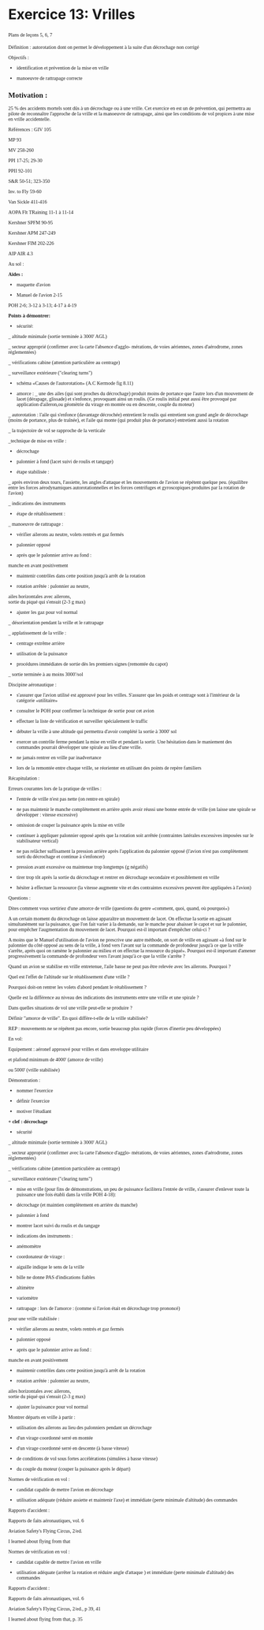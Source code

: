 <h1>
Exercice 13: Vrilles</h1>

<FONT SIZE=1 FACE="Geneva">Plans
de le&ccedil;ons   5,   6,   7



D&eacute;finition :
 autorotation dont on permet le d&eacute;veloppement &agrave;
la suite    d'un d&eacute;crochage non corrig&eacute;



Objectifs :
 + identification et pr&eacute;vention de la mise en vrille

+ manoeuvre de rattrapage correcte



## Motivation :
 25 % des accidents mortels sont d&ucirc;s &agrave; un d&eacute;crochage
ou &agrave; une vrille. Cet exercice en est un de pr&eacute;vention,
qui permettra au pilote de reconna&icirc;tre l'approche de la
vrille et la manoeuvre de rattrapage, ainsi que les conditions
de vol propices &agrave; une mise en vrille accidentelle.



R&eacute;f&eacute;rences :
GIV 105

MP 93

MV 258-260

PPI 17-25;  29-30

PPII 92-101

S&amp;R 50-51;  323-350

Inv. to Fly  59-60

Van Sickle  411-416

AOPA Flt TRaining  11-1 &agrave; 11-14

Kershner SPFM  90-95

Kershner APM  247-249

Kershner FIM  202-226

AIP AIR 4.3




Au sol :

<B>Aides :</B>
+ maquette d'avion

+ Manuel de l'avion  2-15

POH  2-6;  3-12 &agrave; 3-13;  4-17
&agrave; 4-19


<B>Points &agrave; d&eacute;montrer:</B>

+ s&eacute;curit&eacute;:

_ altitude minimale  (sortie termin&eacute;e
&agrave; 3000' AGL)

_ secteur appropri&eacute;  (confirmer avec
la carte l'absence d'agglo-   m&eacute;rations, de voies a&eacute;riennes,
zones d'a&eacute;rodrome, zones    r&eacute;glement&eacute;es)

_ v&eacute;rifications cabine  (attention
particuli&egrave;re au centrage)

_ surveillance ext&eacute;rieure  (&quot;clearing
turns&quot;)

+ sch&eacute;ma &#171;Causes de l'autorotation&#187;
 (A.C  Kermode   fig 8.11)

+ amorce : _ une des ailes (qui sont proches
du d&eacute;crochage) produit   moins de portance que l'autre
lors d'un mouvement de lacet    (d&eacute;rapage, glissade) et
s'enfonce, provoquant ainsi un roulis.  (Ce   roulis initial peut
aussi &ecirc;tre provoqu&eacute; par application d'aileron,ou
  g&eacute;om&egrave;trie du virage en mont&eacute;e ou en descente,
couple du moteur)

_ autorotation :  l'aile qui s'enfonce
(davantage d&eacute;croch&eacute;e)   entretient le roulis qui
entretient son grand angle de d&eacute;crochage   (moins de portance,
plus de tra&icirc;n&eacute;e), et l'aile qui monte (qui    produit
plus de portance) entretient aussi la rotation

_ la trajectoire de vol se rapproche de
la verticale

_technique de mise en vrille :

- d&eacute;crochage

- palonnier &agrave; fond  (lacet suivi
de roulis et tangage)

+ &eacute;tape stabilis&eacute;e :

_ apr&egrave;s environ deux tours, l'assiette,
les angles d'attaque et les   mouvements de l'avion se r&eacute;p&eacute;tent
quelque peu. (&eacute;quilibre entre   les forces a&eacute;rodynamiques
autorotationnelles et les forces    centrifuges et gyroscopiques
produites par la rotation de l'avion)

_ indications des instruments

+ &eacute;tape de r&eacute;tablissement :

_ manoeuvre de rattrapage :

- v&eacute;rifier ailerons au neutre, volets
rentr&eacute;s et gaz ferm&eacute;s

- palonnier oppos&eacute;

- apr&egrave;s que le palonnier arrive
au fond :

manche en avant positivement

- maintenir contr&ocirc;les dans cette
position jusqu'&agrave; arr&ecirc;t de     la rotation

- rotation arr&ecirc;t&eacute;e : palonnier
au neutre,

ailes horizontales avec ailerons,  
     sortie du piqu&eacute; qui s'ensuit  (2-3 g max)

- ajuster les gaz pour vol normal

_ d&eacute;sorientation pendant la vrille
et le rattrapage

_ applatissement de la vrille :

- centrage extr&ecirc;me arri&egrave;re

- utilisation de la puissance

- proc&eacute;dures imm&eacute;diates de
sortie d&egrave;s les premiers signes       (remont&eacute;e du
capot)

_ sortie termin&eacute;e &agrave; au moins
3000'/sol



Discipine a&eacute;ronautique :

+ s'assurer que l'avion utilis&eacute; est
approuv&eacute; pour les vrilles. S'assurer  que les poids et
centrage sont &agrave; l'int&eacute;rieur de la cat&eacute;gorie
&#171;utilitaire&#187;

+ consulter le POH pour confirmer la technique
de sortie pour cet avion

+ effectuer la liste de v&eacute;rification
et surveiller sp&eacute;cialement le traffic

+ d&eacute;buter la vrille &agrave; une altitude
qui permettra d'avoir compl&eacute;t&eacute; la  sortie &agrave;
3000' sol

+ exercer un contr&ocirc;le ferme pendant
la mise en vrille et pendant la  sortir.  Une h&eacute;sitation
dans le maniement des commandes pourrait  d&eacute;velopper une
spirale au lieu d'une vrille.

+ ne jamais rentrer en vrille par inadvertance

+ lors de la remont&eacute;e entre chaque
vrille, se r&eacute;orienter en utilisant des  points de rep&egrave;re
familiers




R&eacute;capitulation :

Erreurs courantes lors de la pratique de vrilles
:

+ l'entr&eacute;e de vrille n'est pas nette
 (on rentre en spirale)

+ ne pas maintenir le manche compl&egrave;tement
en arri&egrave;re apr&egrave;s avoir  r&eacute;ussi une bonne
entr&eacute;e de vrille  (on laisse une spirale se d&eacute;velopper
:  vitesse excessive)

+ omission de couper la puissance apr&egrave;s
la mise en vrille

+ continuer &agrave; appliquer palonnier
oppos&eacute; apr&egrave;s que la rotation soit  arr&ecirc;t&eacute;e
 (contraintes lat&eacute;rales excessives impos&eacute;es sur
le stabilisateur  vertical)

+ ne pas rel&acirc;cher suffisament la pression
arri&egrave;re apr&egrave;s l'application du  palonnier oppos&eacute;
 (l'avion n'est pas compl&egrave;tement sorti du d&eacute;crochage
et  continue &agrave; s'enfoncer)

+ pression avant excessive ou maintenue trop
longtemps  (g n&eacute;gatifs)

+ tirer trop t&ocirc;t apr&egrave;s la sortie
du d&eacute;crochage et rentrer en d&eacute;crochage  secondaire
et possiblement en vrille

+ h&eacute;siter &agrave; effectuer la ressource
 (la vitesse augmente vite et des  contraintes excessives peuvent
&ecirc;tre appliqu&eacute;es &agrave; l'avion)



Questions :

Dites comment vous sortiriez d'une amorce
de vrille  (questions du genre &#171;comment, quoi, quand, o&ugrave;
pourquoi&#187;)

A un certain moment du d&eacute;crochage on
laisse appara&icirc;tre un mouvement de lacet.  On effectue la
sortie en agissant simultan&egrave;ment sur la puissance, que
l'on fait varier &agrave; la demande, sur le manche pour abaisser
le capot et sur le palonnier, pour emp&ecirc;cher l'augmentation
du mouvement de lacet. Pourquoi est-il important d'emp&ecirc;cher
celui-ci ?


A moins que le Manuel d'utilisation de l'avion
ne prescrive une autre m&eacute;thode, on sort de vrille en agissant
&#171;&agrave; fond sur le palonnier du c&ocirc;t&eacute; oppos&eacute;
au sens de la vrille, &agrave; fond vers l'avant sur la commande
de profondeur jusqu'&agrave; ce que la vrille s'arr&ecirc;te,
apr&egrave;s quoi on ram&egrave;ne le palonnier au milieu et on
effectue la ressource du piqu&eacute;&#187;.  Pourquoi est-il
important d'amener progressivement la commande de profondeur vers
l'avant jusqu'&agrave; ce que la vrille s'arr&ecirc;te ?


Quand un avion se stabilise en vrille entretenue,
l'aile basse ne peut pas &ecirc;tre relev&eacute;e avec les ailerons.
 Pourquoi ?


Quel est l'effet de l'altitude sur le r&eacute;tablissement
d'une vrille ?


Pourquoi doit-on rentrer les volets d'abord
pendant le r&eacute;tablissement ?


Quelle est la diff&eacute;rence au niveau
des indications des instruments entre  une vrille et une spirale
?


Dans quelles situations de vol une vrille
peut-elle se produire ?


D&eacute;finir &quot;amorce de vrille&quot;.
En quoi diff&egrave;re-t-elle de la vrille stabilis&eacute;e?

REP :  mouvements ne se r&eacute;p&eacute;tent
pas encore,  sortie beaucoup plus  rapide (forces d'inertie peu
d&eacute;velopp&eacute;es)



En vol:

Equipement : a&eacute;ronef approuv&eacute;
pour vrilles et dans enveloppe utilitaire

et plafond minimum de 4000' (amorce de
vrille)

ou  5000' (vrille stabilis&eacute;e)



D&eacute;monstration :

+ nommer l'exercice

+ d&eacute;finir l'exercice

+ motiver l'&eacute;tudiant


<B><B>+ clef :   d&eacute;crochage</B></B>

+ s&eacute;curit&eacute;

_ altitude minimale  (sortie termin&eacute;e
&agrave; 3000' AGL)

_ secteur appropri&eacute;  (confirmer avec
la carte l'absence d'agglo-   m&eacute;rations, de voies a&eacute;riennes,
zones d'a&eacute;rodrome, zones    r&eacute;glement&eacute;es)

_ v&eacute;rifications cabine  (attention
particuli&egrave;re au centrage)

_ surveillance ext&eacute;rieure  (&quot;clearing
turns&quot;)

+ mise en vrille   (pour fins de d&eacute;monstrations,
un peu de puissance     facilitera l'entr&eacute;e de vrille,
s'assurer d'enlever toute     la puissance une fois &eacute;tabli
dans la vrille  POH 4-18):

- d&eacute;crochage (et maintien compl&egrave;tement
en arri&egrave;re du manche)

- palonnier &agrave; fond

- montrer lacet suivi du roulis et du tangage

- indications des instruments :

+ an&eacute;mom&egrave;tre

+ coordonateur de virage :

* aiguille indique le sens de la vrille

* bille ne donne PAS d'indications fiables

+ altim&egrave;tre

+ variom&egrave;tre

+ rattrapage : lors de l'amorce :  (comme
si l'avion &eacute;tait en d&eacute;crochage       trop prononc&eacute;)

pour une vrille stabilis&eacute;e :

- v&eacute;rifier ailerons au neutre, volets
rentr&eacute;s et gaz ferm&eacute;s

- palonnier oppos&eacute;

- apr&egrave;s que le palonnier arrive
au fond :

manche en avant positivement

- maintenir contr&ocirc;les dans cette
position jusqu'&agrave; arr&ecirc;t de     la rotation

- rotation arr&ecirc;t&eacute;e : palonnier
au neutre,

ailes horizontales avec ailerons,  
     sortie du piqu&eacute; qui s'ensuit  (2-3 g max)

- ajuster la puissance pour vol normal

Montrer d&eacute;parts en vrille &agrave;
partir :

+ utilisation des ailerons au lieu des palonniers
pendant un d&eacute;crochage

+ d'un virage coordonn&eacute; serr&eacute;
en mont&eacute;e

+ d'un virage coordonn&eacute; serr&eacute;
en descente (&agrave; basse vitesse)

+ de conditions de vol sous fortes acc&eacute;l&eacute;rations
(simul&eacute;es &agrave; basse             vitesse)

+ du couple du moteur (couper la puissance
apr&egrave;s le d&eacute;part)



Normes de v&eacute;rification en vol
:

+ candidat capable de mettre l'avion en d&eacute;crochage

+ utilisation ad&eacute;quate (r&eacute;duire
assiette et maintenir l'axe) et  imm&eacute;diate (perte minimale
d'altitude) des commandes



Rapports d'accident :

Rapports de faits a&eacute;ronautiques, vol.
6

Aviation Safety's Flying Circus, 2/ed.

I learned about flying from that



Normes de v&eacute;rification en vol
:

+ candidat capable de mettre l'avion en vrille

+ utilisation ad&eacute;quate (arr&ecirc;ter
la rotation et r&eacute;duire angle d'attaque )  et imm&eacute;diate
(perte minimale d'altitude) des commandes



Rapports d'accident :

Rapports de faits a&eacute;ronautiques, vol.
6

Aviation Safety's Flying Circus, 2/ed., p
39, 41

I learned about flying from that, p. 35

